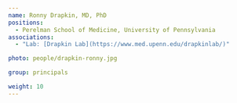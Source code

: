 ```yaml
---
name: Ronny Drapkin, MD, PhD
positions:
  - Perelman School of Medicine, University of Pennsylvania
associations:
  - "Lab: [Drapkin Lab](https://www.med.upenn.edu/drapkinlab/)"

photo: people/drapkin-ronny.jpg

group: principals

weight: 10
---
```

